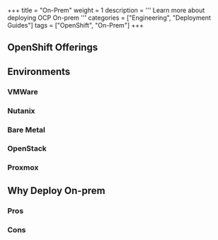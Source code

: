 +++
title = "On-Prem"
weight = 1
description = '''
Learn more about deploying OCP On-prem
'''
categories = ["Engineering", "Deployment Guides"]
tags = ["OpenShift", "On-Prem"]
+++

## OpenShift Offerings

## Environments

### VMWare

### Nutanix

### Bare Metal

### OpenStack

### Proxmox

## Why Deploy On-prem

### Pros

### Cons
